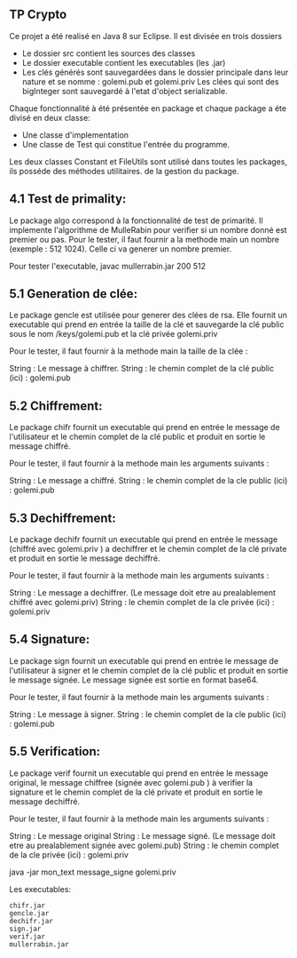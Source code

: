 ## TP Crypto
Ce projet a été realisé en Java 8 sur Eclipse. Il est divisée en trois dossiers

 * Le dossier src  contient les sources des classes
 * Le dossier executable contient les executables (les .jar)
 * Les clés générés sont sauvegardées dans le dossier principale dans leur nature et se nomme : golemi.pub et golemi.priv
Les clées qui sont des bigInteger sont sauvegardé à l'etat d'object serializable.

Chaque fonctionnalité à été présentée en package et chaque package a éte divisé en deux classe:

* Une classe d'implementation 
* Une classe de Test qui constitue l'entrée du programme.

Les deux classes Constant et FileUtils sont utilisé dans toutes les packages, ils posséde des méthodes utilitaires.
de la gestion du package.


## 4.1 Test de primality:
Le package algo correspond à la fonctionnalité de test de primarité. Il implemente l'algorithme de MulleRabin pour verifier si un nombre donné est premier ou pas.
 Pour le tester, il faut fournir a la methode main un nombre  (exemple : 512 1024).
 Celle ci va generer un nombre premier.

Pour tester l'executable,  javac mullerrabin.jar 200  512


## 5.1 Generation de clée:

Le package gencle est utilisée pour generer des clées de rsa. Elle fournit un executable qui prend en entrée la taille de la clé et sauvegarde la clé public sous le nom /keys/golemi.pub et la clé privée golemi.priv

Pour le tester, il faut fournir à la methode main la taille de la clée :

  String : Le message à chiffrer.
  String : le chemin complet de la clé public (ici) : golemi.pub


## 5.2 Chiffrement:

Le package chifr fournit un executable qui prend en entrée le message de l'utilisateur et le chemin complet de la clé public et produit en sortie le message chiffré.

Pour le tester, il faut fournir à la methode main les arguments suivants :

  String : Le message a chiffré.
  String : le chemin complet de la cle public (ici) : golemi.pub


## 5.3 Dechiffrement:


Le package dechifr fournit un executable qui prend en entrée le message (chiffré avec golemi.priv ) a dechiffrer et le chemin complet de la clé private et produit en sortie le message dechiffré.

Pour le tester, il faut fournir à la methode main les arguments suivants :

  String : Le message a dechiffrer. (Le message doit etre au prealablement chiffré avec golemi.priv)
  String : le chemin complet de la cle privée (ici) : golemi.priv



## 5.4 Signature:


Le package sign fournit un executable qui prend en entrée le message de l'utilisateur  à signer et le chemin complet de la clé public et produit en sortie le message signée. Le message signée est sortie en format base64.

Pour le tester, il faut fournir à la methode main les arguments suivants :

  String : Le message à signer.
  String : le chemin complet de la cle public (ici) : golemi.pub


## 5.5 Verification:


Le package verif fournit un executable qui prend en entrée le message original, le message chiffree (signée avec golemi.pub ) à verifier la signature et le chemin complet de la clé private et produit en sortie le message dechiffré.

Pour le tester, il faut fournir à la methode main les arguments suivants :

  String  : Le message original
  String : Le message  signé. (Le message doit etre au prealablement signée avec golemi.pub)
  String : le chemin complet de la cle privée (ici) : golemi.priv
  
  java -jar mon_text message_signe golemi.priv

Les executables:

    chifr.jar
    gencle.jar
    dechifr.jar
    sign.jar
    verif.jar
    mullerrabin.jar
